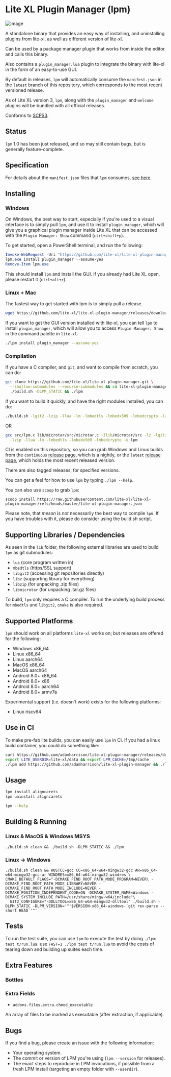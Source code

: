 # Lite XL Plugin Manager (lpm)

![image](https://user-images.githubusercontent.com/1034518/216748882-3ae8c8d4-a767-4d97-acc4-c1cde7e3e331.png)

A standalone binary that provides an easy way of installing, and uninstalling
plugins from lite-xl, as well as different version of lite-xl.

Can be used by a package manager plugin that works from inside the editor
and calls this binary.

Also contains a `plugin_manager.lua` plugin to integrate the binary with lite-xl in
the form of an easy-to-use GUI.

By default in releases, `lpm` will automatically consume the `manifest.json`
in the `latest` branch of this repository, which corresponds to the most
recent versioned release.

As of Lite XL version 3, `lpm`, along with the `plugin_manager` and `welcome`
plugins will be bundled with all official releases.

Conforms to [SCPS3](https://github.com/adamharrison/straightforward-c-project-standard#SCPS3).

## Status

`lpm` 1.0 has been just released, and so may still contain bugs, but is generally feature-complete.

## Specification

For details about the `manifest.json` files that `lpm` consumes,
[see here](SPEC.md).

## Installing

### Windows

On Windows, the best way to start, especially if you're used to a visual interface is to simply pull
`lpm`, and use it to install `plugin_manager`, which will give you a graphical plugin manager inside
Lite XL that can be accessed with the `Plugin Manager: Show` command (`ctrl+shift+p`).

To get started, open a PowerShell terminal, and run the following:

```powershell
Invoke-WebRequest -Uri "https://github.com/lite-xl/lite-xl-plugin-manager/releases/download/latest/lpm.x86_64-windows.exe" -OutFile "lpm.exe"
lpm.exe install plugin_manager --assume-yes
Remove-Item lpm.exe
```

This should install `lpm` and install the GUI. If you already had Lite XL open, please restart it (`ctrl+alt+r`).

### Linux + Mac

The fastest way to get started with lpm is to simply pull a release.

```sh
wget https://github.com/lite-xl/lite-xl-plugin-manager/releases/download/latest/lpm.x86_64-linux -O lpm && chmod +x lpm
```

If you want to get the GUI version installed with lite-xl, you can tell `lpm` to install `plugin_manager`, which will allow
you to access `Plugin Manager: Show` in the command palette in `lite-xl`.

```sh
./lpm install plugin_manager --assume-yes
```

### Compilation

If you have a C compiler, and `git`, and want to compile from scratch,
you can do:

```sh
git clone https://github.com/lite-xl/lite-xl-plugin-manager.git \
  --shallow-submodules --recurse-submodules && cd lite-xl-plugin-manager &&\
  ./build.sh -DLPM_STATIC && ./lpm
````

If you want to build it quickly, and have the right modules installed, you can
do:

```sh
./build.sh -lgit2 -lzip -llua -lm -lmbedtls -lmbedx509 -lmbedcrypto -lz -DLPM_STATIC
```

OR

```sh
gcc src/lpm.c lib/microtar/src/microtar.c -Ilib/microtar/src -lz -lgit2 \
  -lzip -llua -lm -lmbedtls -lmbedx509 -lmbedcrypto -o lpm
```

CI is enabled on this repository, so you can grab Windows and Linux builds from the
`continuous` [release page](https://github.com/lite-xl/lite-xl-plugin-manager/releases/tag/continuous),
which is a nightly, or the `latest` [release page](https://github.com/lite-xl/lite-xl-plugin-manager/releases/tag/latest),
which holds the most recent released version.

There are also tagged releases, for specified versions.

You can get a feel for how to use `lpm` by typing `./lpm --help`.

You can also use `scoop` to grab `lpm`:

```
scoop install https://raw.githubusercontent.com/lite-xl/lite-xl-plugin-manager/refs/heads/master/lite-xl-plugin-manager.json
```

Please note, that _meson_ is _not_ necessarily the best way to compile `lpm`. If you have troubles with it, please do consider using the build.sh script.

## Supporting Libraries / Dependencies

As seen in the `lib` folder, the following external libraries are used to
build `lpm` as git submodules:

* `lua` (core program written in)
* `mbedtls` (https/SSL support)
* `libgit2` (accessing git repositories directly)
* `libz` (supporting library for everything)
* `libzip` (for unpacking .zip files)
* `libmicrotar` (for unpacking .tar.gz files)

To build, `lpm` only requires a C compiler. To run the underlying build process
for `mbedtls` and `libgit2`, `cmake` is also required.

## Supported Platforms

`lpm` should work on all platforms `lite-xl` works on; but releases are offered for the following:

* Windows x86_64
* Linux x86_64
* Linux aarch64
* MacOS x86_64
* MacOS aarch64
* Android 8.0+ x86_64
* Android 8.0+ x86
* Android 8.0+ aarch64
* Android 8.0+ armv7a

Experimental support (i.e. doesn't work) exists for the following platforms:

* Linux riscv64

## Use in CI

To make pre-fab lite builds, you can easily use `lpm` in CI. If you had a linux build container, you could do something like:

```sh
curl https://github.com/adamharrison/lite-xl-plugin-manager/releases/download/v0.1/lpm.x86_64-linux > lpm
export LITE_USERDIR=lite-xl/data && export LPM_CACHE=/tmp/cache
./lpm add https://github.com/adamharrison/lite-xl-plugin-manager && ./lpm install plugin_manager lsp
```

## Usage

```sh
lpm install aligncarets
lpm uninstall aligncarets
```

```sh
lpm --help
```

## Building & Running

### Linux & MacOS & Windows MSYS

```
./build.sh clean && ./build.sh -DLPM_STATIC && ./lpm
```

### Linux -> Windows

```
./build.sh clean && HOSTCC=gcc CC=x86_64-w64-mingw32-gcc AR=x86_64-w64-mingw32-gcc-ar WINDRES=x86_64-w64-mingw32-windres \
CMAKE_DEFAULT_FLAGS="-DCMAKE_FIND_ROOT_PATH_MODE_PROGRAM=NEVER\ -DCMAKE_FIND_ROOT_PATH_MODE_LIBRARY=NEVER -DCMAKE_FIND_ROOT_PATH_MODE_INCLUDE=NEVER -DCMAKE_POSITION_INDEPENDENT_CODE=ON -DCMAKE_SYSTEM_NAME=Windows -DCMAKE_SYSTEM_INCLUDE_PATH=/usr/share/mingw-w64/include"\
  GIT2_CONFIGURE="-DDLLTOOL=x86_64-w64-mingw32-dlltool" ./build.sh -DLPM_STATIC -DLPM_VERSION='"'$VERSION-x86_64-windows-`git rev-parse --short HEAD`'"'
```

## Tests

To run the test suite, you can use `lpm` to execute the test by doing `./lpm test t/run.lua`. use `FAST=1 ./lpm test t/run.lua` to avoid the costs of tearing down and building up suites each time.

## Extra Features

### Bottles

### Extra Fields

* `addons.files.extra.chmod_executable`

An array of files to be marked as executable (after extraction, if applicable).

## Bugs

If you find a bug, please create an issue with the following information:

* Your operating system.
* The commit or version of LPM you're using (`lpm --version` for releases).
* The exact steps to reproduce in LPM invocations, if possible from a fresh LPM install (targeting an empty folder with `--userdir`).
